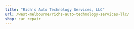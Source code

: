 ```yaml
---
title: "Rich's Auto Technology Services, LLC"
url: /west-melbourne/richs-auto-technology-services-llc/
shop: car repair
---
```

